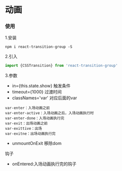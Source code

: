 # 动画

### 使用

1.安装

`npm i react-transition-group -S`

2.引入

```jsx
import {CSSTransition} from 'react-transition-group'
```

3.参数

* in={this.state.show} 触发条件
* timeout={1000} 过渡时间
* classNames='var'  对应后面的var

```
var-enter：入场动画之前
var-enter-active：入场动画之后，入场动画执行时
var-enter-done：入场动画执行完
var-exit：出场动画之前
var-exittive：出场
var-exitne：出场动画执行完
```

* unmountOnExit 移除dom

钩子

* onEntered:入场动画执行完的钩子

  



